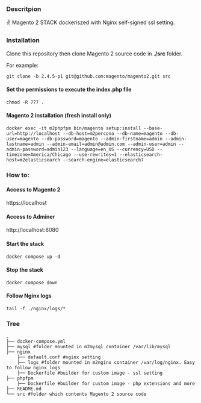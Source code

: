 ### Descritpion
:v: Magento 2 STACK dockeriszed with Nginx self-signed ssl setting.

### Installation
Clone this repository then clone Magento 2 source code in **./src** folder.

For example:

    git clone -b 2.4.5-p1 git@github.com:magento/magento2.git src
#### Set the permissions to execute the index.php file
    chmod -R 777 .


#### Magento 2 installation (fresh install only)
    docker exec -it m2phpfpm bin/magento setup:install --base-url=http://localhost --db-host=m2percona --db-name=magento --db-user=magento --db-password=magento --admin-firstname=admin --admin-lastname=admin --admin-email=admin@admin.com --admin-user=admin --admin-password=admin123 --language=en_US --currency=USD --timezone=America/Chicago --use-rewrites=1 --elasticsearch-host=m2elasticsearch --search-engine=elasticsearch7

### How to:
#### Access to Magento 2
https://localhost
#### Access to Adminer
http://localhost:8080
#### Start the stack
    docker compose up -d
    
#### Stop the stack
    docker compose down
    
#### Follow Nginx logs
    tail -f ./nginx/logs/*
    
### Tree
    .
    ├── docker-compose.yml
    ├── mysql #folder mounted in m2mysql container /var/lib/mysql
    ├── nginx 
        ├── default.conf #nginx setting
        ├── logs #folder mounted in m2nginx container /var/log/nginx. Easy to follow nginx logs
        ├── Dockerfile #builder for custom image - ssl setting
    ├── phpfpm
        ├── Dockerfile #builder for custom image - php extensions and more
    ├── README.md
    └── src #folder which contents Magento 2 source code

